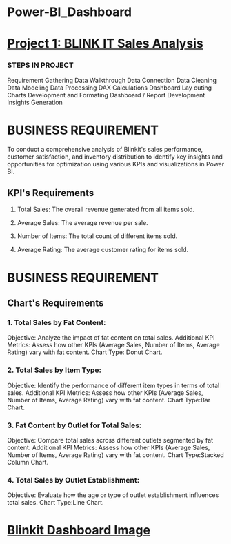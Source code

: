 # Power-BI_Dashboard

# [Project 1: BLINK IT Sales Analysis](https://github.com/Satyam9819/Power-BI_Dashboard/blob/main/Screenshot%202024-11-25%20110343.png)
### STEPS IN PROJECT
Requirement Gathering
Data Walkthrough
Data Connection
Data Cleaning
Data Modeling
Data Processing
DAX Calculations
Dashboard Lay outing
Charts Development and Formating
Dashboard / Report Development
Insights Generation

# BUSINESS REQUIREMENT
To conduct a comprehensive analysis of Blinkit's sales performance, customer satisfaction, and inventory distribution to identify key insights and opportunities for optimization using various KPIs and visualizations in Power BI.

## KPI's Requirements

1. Total Sales: The overall revenue generated from all items sold.

2. Average Sales: The average revenue per sale.

3. Number of Items: The total count of different items sold.

4. Average Rating: The average customer rating for items sold.

# BUSINESS REQUIREMENT

## Chart's Requirements

### 1. Total Sales by Fat Content:

Objective: Analyze the impact of fat content on total sales.
Additional KPI Metrics: Assess how other KPIs (Average Sales, Number of Items, Average Rating) vary with fat content.
Chart Type: Donut Chart.

### 2. Total Sales by Item Type:

Objective: Identify the performance of different item types in terms of total sales.
Additional KPI Metrics: Assess how other KPIs (Average Sales, Number of Items, Average Rating) vary with fat content.
Chart Type:Bar Chart.

### 3. Fat Content by Outlet for Total Sales:
Objective: Compare total sales across different outlets segmented by fat content.
Additional KPI Metrics: Assess how other KPIs (Average Sales, Number of Items, Average Rating) vary with fat content.
Chart Type:Stacked Column Chart.

### 4. Total Sales by Outlet Establishment:
Objective: Evaluate how the age or type of outlet establishment influences total sales.
Chart Type:Line Chart.

# [Blinkit Dashboard Image](https://github.com/Satyam9819/Power-BI_Dashboard/blob/main/Screenshot%202024-11-25%20110343.png)
   
